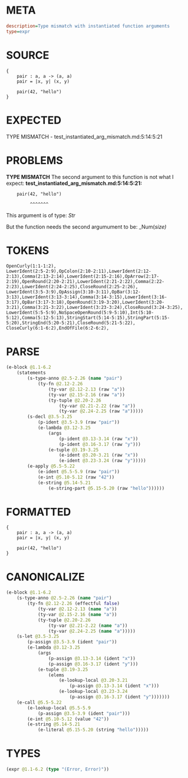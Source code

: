 # META
~~~ini
description=Type mismatch with instantiated function arguments
type=expr
~~~
# SOURCE
~~~roc
{
    pair : a, a -> (a, a)
    pair = |x, y| (x, y)

    pair(42, "hello")
}
~~~
# EXPECTED
TYPE MISMATCH - test_instantiated_arg_mismatch.md:5:14:5:21
# PROBLEMS
**TYPE MISMATCH**
The second argument to this function is not what I expect:
**test_instantiated_arg_mismatch.md:5:14:5:21:**
```roc
    pair(42, "hello")
```
             ^^^^^^^

This argument is of type:
    _Str_

But the function needs the second argumument to be:
    _Num(_size)_

# TOKENS
~~~zig
OpenCurly(1:1-1:2),
LowerIdent(2:5-2:9),OpColon(2:10-2:11),LowerIdent(2:12-2:13),Comma(2:13-2:14),LowerIdent(2:15-2:16),OpArrow(2:17-2:19),OpenRound(2:20-2:21),LowerIdent(2:21-2:22),Comma(2:22-2:23),LowerIdent(2:24-2:25),CloseRound(2:25-2:26),
LowerIdent(3:5-3:9),OpAssign(3:10-3:11),OpBar(3:12-3:13),LowerIdent(3:13-3:14),Comma(3:14-3:15),LowerIdent(3:16-3:17),OpBar(3:17-3:18),OpenRound(3:19-3:20),LowerIdent(3:20-3:21),Comma(3:21-3:22),LowerIdent(3:23-3:24),CloseRound(3:24-3:25),
LowerIdent(5:5-5:9),NoSpaceOpenRound(5:9-5:10),Int(5:10-5:12),Comma(5:12-5:13),StringStart(5:14-5:15),StringPart(5:15-5:20),StringEnd(5:20-5:21),CloseRound(5:21-5:22),
CloseCurly(6:1-6:2),EndOfFile(6:2-6:2),
~~~
# PARSE
~~~clojure
(e-block @1.1-6.2
	(statements
		(s-type-anno @2.5-2.26 (name "pair")
			(ty-fn @2.12-2.26
				(ty-var @2.12-2.13 (raw "a"))
				(ty-var @2.15-2.16 (raw "a"))
				(ty-tuple @2.20-2.26
					(ty-var @2.21-2.22 (raw "a"))
					(ty-var @2.24-2.25 (raw "a")))))
		(s-decl @3.5-3.25
			(p-ident @3.5-3.9 (raw "pair"))
			(e-lambda @3.12-3.25
				(args
					(p-ident @3.13-3.14 (raw "x"))
					(p-ident @3.16-3.17 (raw "y")))
				(e-tuple @3.19-3.25
					(e-ident @3.20-3.21 (raw "x"))
					(e-ident @3.23-3.24 (raw "y")))))
		(e-apply @5.5-5.22
			(e-ident @5.5-5.9 (raw "pair"))
			(e-int @5.10-5.12 (raw "42"))
			(e-string @5.14-5.21
				(e-string-part @5.15-5.20 (raw "hello"))))))
~~~
# FORMATTED
~~~roc
{
	pair : a, a -> (a, a)
	pair = |x, y| (x, y)

	pair(42, "hello")
}
~~~
# CANONICALIZE
~~~clojure
(e-block @1.1-6.2
	(s-type-anno @2.5-2.26 (name "pair")
		(ty-fn @2.12-2.26 (effectful false)
			(ty-var @2.12-2.13 (name "a"))
			(ty-var @2.15-2.16 (name "a"))
			(ty-tuple @2.20-2.26
				(ty-var @2.21-2.22 (name "a"))
				(ty-var @2.24-2.25 (name "a")))))
	(s-let @3.5-3.25
		(p-assign @3.5-3.9 (ident "pair"))
		(e-lambda @3.12-3.25
			(args
				(p-assign @3.13-3.14 (ident "x"))
				(p-assign @3.16-3.17 (ident "y")))
			(e-tuple @3.19-3.25
				(elems
					(e-lookup-local @3.20-3.21
						(p-assign @3.13-3.14 (ident "x")))
					(e-lookup-local @3.23-3.24
						(p-assign @3.16-3.17 (ident "y")))))))
	(e-call @5.5-5.22
		(e-lookup-local @5.5-5.9
			(p-assign @3.5-3.9 (ident "pair")))
		(e-int @5.10-5.12 (value "42"))
		(e-string @5.14-5.21
			(e-literal @5.15-5.20 (string "hello")))))
~~~
# TYPES
~~~clojure
(expr @1.1-6.2 (type "(Error, Error)"))
~~~
